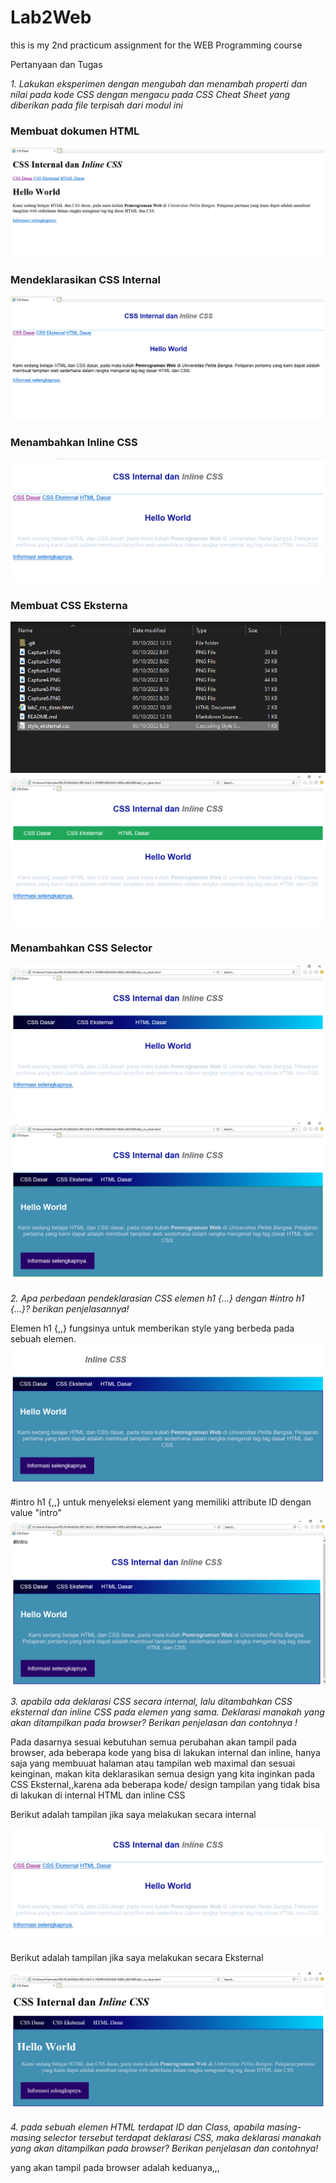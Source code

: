 # Lab2Web
this is my 2nd practicum assignment for the WEB Programming course

Pertanyaan dan Tugas 
<p> <i> 1. Lakukan eksperimen dengan mengubah dan menambah properti dan nilai pada kode CSS 
dengan mengacu pada CSS Cheat Sheet yang diberikan pada file terpisah dari modul ini </i><br/></p>

### Membuat dokumen HTML
<img src="Capture1.PNG"  />

### Mendeklarasikan CSS Internal
<img src="Capture2.PNG"  />

### Menambahkan Inline CSS
<img src="Capture3.PNG"   />

### Membuat CSS Eksterna
<img src="Capture4(1).PNG"/> 
<img src="Capture4.PNG"   />

###  Menambahkan CSS Selector
<img src="Capture5.PNG"   />
<img src="Capture6.PNG"   />

<p> <i> 2. Apa perbedaan pendeklarasian CSS elemen h1 {...} dengan #intro h1 {...}? berikan 
penjelasannya! </i><br/></p>

<p> Elemen h1 {,,} fungsinya untuk memberikan style yang berbeda pada sebuah elemen.
<img src="Capture_Tanpa Intro.PNG"   />
  
<p> #intro h1 {,,}  untuk menyeleksi element yang memiliki attribute ID dengan value "intro" 
 <img src="Capture7.PNG"   />
  
<p> <i> 3. apabila ada deklarasi CSS secara internal, lalu ditambahkan CSS eksternal dan inline CSS pada 
elemen yang sama. Deklarasi manakah yang akan ditampilkan pada browser? Berikan penjelasan dan contohnya ! </i><br/></p>

<p> Pada dasarnya sesuai kebutuhan semua perubahan akan tampil pada browser, ada beberapa kode yang bisa di lakukan internal dan inline, hanya saja yang membuuat halaman atau tampilan web maximal dan sesuai keinginan, makan kita deklarasikan semua design yang kita inginkan pada CSS Eksternal,,karena ada beberapa kode/ design tampilan yang tidak bisa di lakukan di internal HTML dan inline CSS</p>

<p> Berikut adalah tampilan jika saya melakukan secara internal</p>
<img src="Capture8_CSS Internal.PNG"  />

<p> Berikut adalah tampilan jika saya melakukan secara Eksternal</p>
 <img src="Capture8_CSS Eksternal.PNG"  /> 

<p> <i> 4.  pada sebuah elemen HTML terdapat ID dan Class, apabila masing-masing selector tersebut 
terdapat deklarasi CSS, maka deklarasi manakah yang akan ditampilkan pada browser? 
Berikan penjelasan dan contohnya! </i><br/></p>

<p> yang akan tampil pada browser adalah keduanya,,,</p>















